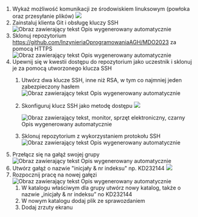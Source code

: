 1.  Wykaż możliwość komunikacji ze środowiskiem linuksowym (powłoka oraz przesyłanie plików) ![](media/0cb36f5baa4c1986253ae3d6ac131e66.png)
2.  Zainstaluj klienta Git i obsługę kluczy SSH ![Obraz zawierający tekst Opis wygenerowany automatycznie](media/b5dde52c4f5426b0940353edcb3d5a8e.png)
3.  Sklonuj repozytorium https://github.com/InzynieriaOprogramowaniaAGH/MDO2023 za pomocą HTTPS ![Obraz zawierający tekst Opis wygenerowany automatycznie](media/9f7e7f1acc29ba70e225a4b14c274edb.png)
1.  Upewnij się w kwestii dostępu do repozytorium jako uczestnik i sklonuj je za pomocą utworzonego klucza SSH
    1.  Utwórz dwa klucze SSH, inne niż RSA, w tym co najmniej jeden zabezpieczony hasłem ![Obraz zawierający tekst Opis wygenerowany automatycznie](media/4a79cfd2f3b4aef5b0c5f3892724900c.png)
    2.  Skonfiguruj klucz SSH jako metodę dostępu ![](media/d5bcbf925ba69dfd663c36432269fd82.png)

        ![Obraz zawierający tekst, monitor, sprzęt elektroniczny, czarny Opis wygenerowany automatycznie](media/6e1a41c624ea8165f755390f7be40062.png)

    3.  Sklonuj repozytorium z wykorzystaniem protokołu SSH ![Obraz zawierający tekst Opis wygenerowany automatycznie](media/9edbce4714b28d72ec4433d4c919bd32.png)
2.  Przełącz się na gałąź swojej grupy ![Obraz zawierający tekst Opis wygenerowany automatycznie](media/0b69f2881d3e1183b3b10ffbb1271e1b.png)
3.  Utwórz gałąź o nazwie "inicjały & nr indeksu" np. KD232144 ![](media/e3a6399e491bdafa9da7fc6f66f2c496.png)
4.  Rozpocznij pracę na nowej gałęzi ![Obraz zawierający tekst Opis wygenerowany automatycznie](media/1536d4b0b2cd9a93d643e03f06f35c4f.png)
    1.  W katalogu właściwym dla grupy utwórz nowy katalog, także o nazwie „inicjały & nr indeksu” no KD232144
    2.  W nowym katalogu dodaj plik ze sprawozdaniem
    3.  Dodaj zrzuty ekranu
